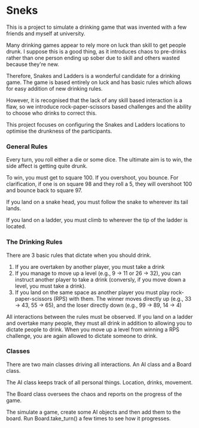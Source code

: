 # Sneks

This is a project to simulate a drinking game that was invented with a few friends and 
myself at university. 

Many drinking games appear to rely more on luck than skill to get people drunk. I
suppose this is a good thing, as it introduces chaos to pre-drinks rather than one 
person ending up sober due to skill and others wasted because they're new.

Therefore, Snakes and Ladders is a wonderful candidate for a drinking game. The game
is based entirely on luck and has basic rules which allows for easy addition of
new drinking rules. 

However, it is recognised that the lack of any skill based interaction is a flaw,
so we introduce rock-paper-scissors based challenges and the ability to choose 
who drinks to correct this.

This project focuses on configuring the Snakes and Ladders locations to 
optimise the drunkness of the participants.  
 

### General Rules

Every turn, you roll either a die or some dice. The ultimate aim is to win, 
the side affect is getting quite drunk.

To win, you must get to square 100. If you overshoot, you bounce. 
For clarification, if one is on square 98 and they roll a 5, they
will overshoot 100 and bounce back to square 97.

If you land on a snake head, you must follow the snake to wherever its tail lands.

If you land on a ladder, you must climb to wherever the tip of the ladder is located.  

### The Drinking Rules

There are 3 basic rules that dictate when you should drink.

1. If you are overtaken by another player, you must take  a drink
2. If you manage to move up a level (e.g., 9 -> 11 or 26 -> 32), you can instruct another player to take a drink
(conversly, if you move down a level, you must take a drink).
3. If you land on the same space as another player you must play rock-paper-scissors (RPS) with them. The winner moves directly up (e.g., 33 -> 43, 55 -> 65), and the loser directly down (e.g., 99 -> 89, 14 -> 4)

All interactions between the rules must be observed. If you land on a ladder
and overtake many people, they must all drink in addition to allowing
you to dictate people to drink. When you move up a level from winning a RPS challenge,
you are again allowed to dictate someone to drink.

### Classes

There are two main classes driving all interactions. An AI class and a Board class.

The AI class keeps track of all personal things. Location, drinks, movement.

The Board class oversees the chaos and reports on the progress of the game.

The simulate a game, create some AI objects and then add them to the board.
Run Board.take_turn() a few times to see how it progresses. 